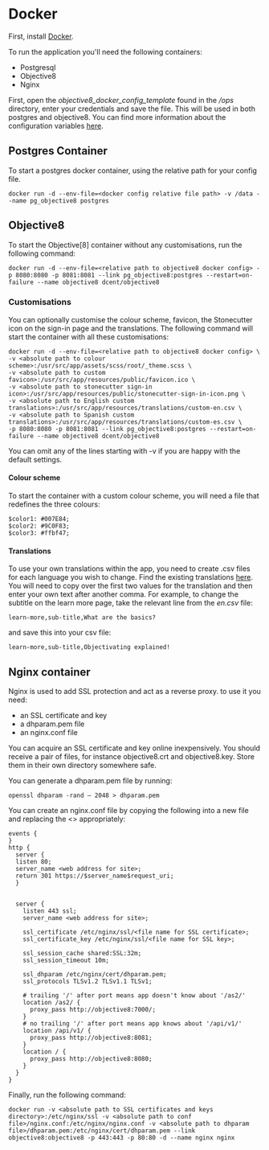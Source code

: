 # Docker

First, install [Docker](https://www.docker.com/).

To run the application you'll need the following containers:

* Postgresql
* Objective8
* Nginx

First, open the *objective8_docker_config_template* found in the */ops* directory, enter your credentials and save the file. This will be used in both postgres and objective8. 
You can find more information about the configuration variables [here](./CONFIG.md).

## Postgres Container

To start a postgres docker container, using the relative path for your config file.

    docker run -d --env-file=<docker config relative file path> -v /data --name pg_objective8 postgres

## Objective8

To start the Objective[8] container without any customisations, run the following command:

    docker run -d --env-file=<relative path to objective8 docker config> -p 8080:8080 -p 8081:8081 --link pg_objective8:postgres --restart=on-failure --name objective8 dcent/objective8
    
### Customisations

You can optionally customise the colour scheme, favicon, the Stonecutter icon on the sign-in page and the translations. The following command will start the container with all these customisations:

    docker run -d --env-file=<relative path to objective8 docker config> \
    -v <absolute path to colour scheme>:/usr/src/app/assets/scss/root/_theme.scss \
    -v <absolute path to custom favicon>:/usr/src/app/resources/public/favicon.ico \
    -v <absolute path to stonecutter sign-in icon>:/usr/src/app/resources/public/stonecutter-sign-in-icon.png \
    -v <absolute path to English custom translations>:/usr/src/app/resources/translations/custom-en.csv \
    -v <absolute path to Spanish custom translations>:/usr/src/app/resources/translations/custom-es.csv \
    -p 8080:8080 -p 8081:8081 --link pg_objective8:postgres --restart=on-failure --name objective8 dcent/objective8

You can omit any of the lines starting with -v if you are happy with the default settings.

#### Colour scheme

To start the container with a custom colour scheme, you will need a file that redefines the three colours:

    $color1: #007E84;
    $color2: #9C0F83;
    $color3: #ffbf47;
    
#### Translations

To use your own translations within the app, you need to create .csv files for each language you wish to change. Find the existing translations [here](../resources/translations/en.csv). 
You will need to copy over the first two values for the translation and then enter your own text after another comma. For example, to change the subtitle on the learn more page, take the relevant line from the *en.csv* file:

    learn-more,sub-title,What are the basics?

and save this into your csv file:

    learn-more,sub-title,Objectivating explained!


    
## Nginx container

Nginx is used to add SSL protection and act as a reverse proxy. to use it you need:

* an SSL certificate and key
* a dhparam.pem file
* an nginx.conf file

You can acquire an SSL certificate and key online inexpensively. You should receive a pair of files, for instance objective8.crt and objective8.key. Store them in their own directory somewhere safe.

You can generate a dhparam.pem file by running: 
    
    openssl dhparam -rand – 2048 > dhparam.pem
 
You can create an nginx.conf file by copying the following into a new file and replacing the <> appropriately:

    events {
    }
    http {
      server {
      listen 80;
      server_name <web address for site>;
      return 301 https://$server_name$request_uri;
      }
      
      
      server {
        listen 443 ssl;
        server_name <web address for site>;
      
        ssl_certificate /etc/nginx/ssl/<file name for SSL certificate>;
        ssl_certificate_key /etc/nginx/ssl/<file name for SSL key>;
      
        ssl_session_cache shared:SSL:32m;
        ssl_session_timeout 10m;
      
        ssl_dhparam /etc/nginx/cert/dhparam.pem;
        ssl_protocols TLSv1.2 TLSv1.1 TLSv1;
      
        # trailing '/' after port means app doesn't know about '/as2/'
        location /as2/ {
          proxy_pass http://objective8:7000/;
        }
        # no trailing '/' after port means app knows about '/api/v1/'
        location /api/v1/ {
          proxy_pass http://objective8:8081;
        }
        location / {
          proxy_pass http://objective8:8080;
        }
      }
    }


Finally, run the following command:

    docker run -v <absolute path to SSL certificates and keys directory>:/etc/nginx/ssl -v <absolute path to conf file>/nginx.conf:/etc/nginx/nginx.conf -v <absolute path to dhparam file>/dhparam.pem:/etc/nginx/cert/dhparam.pem --link objective8:objective8 -p 443:443 -p 80:80 -d --name nginx nginx
        
